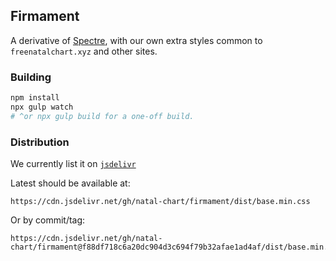 ## Firmament

A derivative of [Spectre](https://github.com/picturepan2/spectre), with our own extra styles common to `freenatalchart.xyz` and other sites.

### Building

```sh
npm install
npx gulp watch
# ^or npx gulp build for a one-off build.
```

### Distribution

We currently list it on [`jsdelivr`](https://www.jsdelivr.com/features#gh)

Latest should be available at:

```
https://cdn.jsdelivr.net/gh/natal-chart/firmament/dist/base.min.css
```

Or by commit/tag:

```
https://cdn.jsdelivr.net/gh/natal-chart/firmament@f88df718c6a20dc904d3c694f79b32afae1ad4af/dist/base.min.css
```
